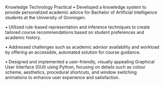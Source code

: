 Knowledge Technology Practical
•	Developed a knowledge system to provide personalized academic advice for Bachelor of Artificial Intelligence students at the University of Groningen.

•	Utilized rule-based representation and inference techniques to create tailored course recommendations based on student preferences and academic history.

•	Addressed challenges such as academic advisor availability and workload by offering an accessible, automated solution for course guidance.

•	Designed and implemented a user-friendly, visually appealing Graphical User Interface (GUI) using Python, focusing on details such as colour scheme, aesthetics, procedural shortcuts, and window switching animations to enhance user experience and satisfaction.
